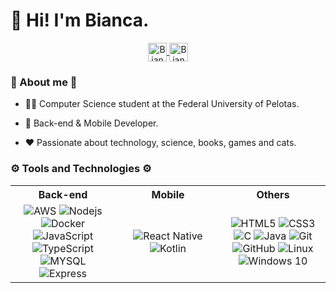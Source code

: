 
# 👋 Hi! I'm Bianca.

<div align="center" width="100%">
  <a href="mailto:biancabepplerdullius@gmail.com">
    <img align="center" alt="Bianca's Mail" height="30px" src="https://img.shields.io/badge/Gmail-EA4335?style=for-the-badge&logo=Gmail&logoColor=white" />
  </a>
  <a href="https://www.linkedin.com/in/bianca-beppler-958133160/">
    <img align="center" alt="Bianca's LinkedIn" height="30px" src="https://img.shields.io/badge/LinkedIn-0A66C2?style=for-the-badge&logo=Linkedin&logoColor=white" />
  </a>
</div>

### :eyes: About me :eyes:
  - 👨‍🎓 Computer Science student at the Federal University of Pelotas.
  
  - 🎯 Back-end & Mobile Developer.
  
  - ❤️ Passionate about technology, science, books, games and cats.

### ⚙️ Tools and Technologies ⚙️

<table>
  <tr>
    <th width="33.33%">Back-end</th>
    <th width="33.33%">Mobile</th>
    <th width="33.33%">Others</th>
  </tr>
  <tr>
    <td style="width:33%; text-align:center;">
    <img alt="AWS" src="https://img.shields.io/badge/aws-%23FF9900.svg?&style=for-the-badge&logo=amazonaws&logoColor=white"/>
<img alt="Nodejs" src="https://img.shields.io/badge/node.js-%23339933.svg?&style=for-the-badge&logo=node.js&logoColor=white"/>
<img alt="Docker" src="https://img.shields.io/badge/docker-%232496ED.svg?&style=for-the-badge&logo=docker&logoColor=white"/>
      <img alt="JavaScript" src="https://img.shields.io/badge/JavaScript-F7DF1E?style=for-the-badge&logo=javascript&logoColor=black"/>
      <img alt="TypeScript" src="https://img.shields.io/badge/TypeScript-007ACC?style=for-the-badge&logo=typescript&logoColor=white"/>
       <img alt="MYSQL" src="https://img.shields.io/badge/mysql-%234479A1.svg?&style=for-the-badge&logo=mysql&logoColor=white"/>
<img alt="Express" src="https://img.shields.io/badge/express-%23000000.svg?&style=for-the-badge&logo=express&logoColor=white"/>
    </td>
    <td style="width:33%; text-align:center;">
      <img alt="React Native" src="https://img.shields.io/badge/React_Native-20232A?style=for-the-badge&logo=react&logoColor=61DAFB" />
       <img alt="Kotlin" src="https://img.shields.io/badge/kotlin-%230095D5.svg?&style=for-the-badge&logo=kotlin&logoColor=white" />
    </td>
    <td style="width:33%; text-align:center;">
      <img alt="HTML5" src="https://img.shields.io/badge/html5-%23E34F26.svg?&style=for-the-badge&logo=html5&logoColor=white"/>
      <img alt="CSS3" src="https://img.shields.io/badge/css3-%231572B6.svg?&style=for-the-badge&logo=css3&logoColor=white"/>
      <img alt="C" src="https://img.shields.io/badge/c-%2300599C.svg?&style=for-the-badge&logo=c&logoColor=white"/>
      <img alt="Java" src="https://img.shields.io/badge/Java-ED8B00?style=for-the-badge&logo=java&logoColor=white"/>
      <img alt="Git" src="https://img.shields.io/badge/git-%23F05033.svg?&style=for-the-badge&logo=git&logoColor=white"/>
      <img alt="GitHub" src="https://img.shields.io/badge/github-%23121011.svg?&style=for-the-badge&logo=github&logoColor=white"/>
      <img alt="Linux" src="https://img.shields.io/badge/Linux-E34F26?style=for-the-badge&logo=linux&logoColor=black" />
      <img alt="Windows 10" src="https://img.shields.io/badge/Windows-0078D6?style=for-the-badge&logo=windows&logoColor=white" />
    </td>
  </tr>
</table>
